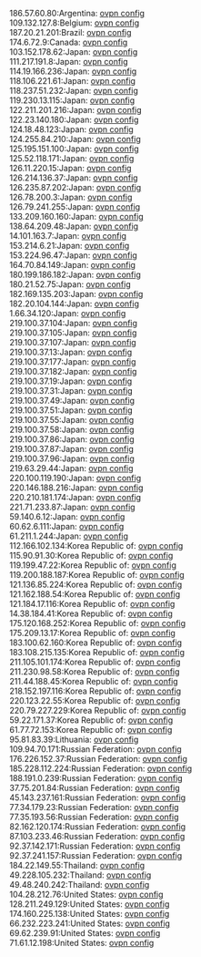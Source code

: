 186.57.60.80:Argentina: [ovpn config](vpn/186_57_60_80.ovpn)  
109.132.127.8:Belgium: [ovpn config](vpn/109_132_127_8.ovpn)  
187.20.21.201:Brazil: [ovpn config](vpn/187_20_21_201.ovpn)  
174.6.72.9:Canada: [ovpn config](vpn/174_6_72_9.ovpn)  
103.152.178.62:Japan: [ovpn config](vpn/103_152_178_62.ovpn)  
111.217.191.8:Japan: [ovpn config](vpn/111_217_191_8.ovpn)  
114.19.166.236:Japan: [ovpn config](vpn/114_19_166_236.ovpn)  
118.106.221.61:Japan: [ovpn config](vpn/118_106_221_61.ovpn)  
118.237.51.232:Japan: [ovpn config](vpn/118_237_51_232.ovpn)  
119.230.13.115:Japan: [ovpn config](vpn/119_230_13_115.ovpn)  
122.211.201.216:Japan: [ovpn config](vpn/122_211_201_216.ovpn)  
122.23.140.180:Japan: [ovpn config](vpn/122_23_140_180.ovpn)  
124.18.48.123:Japan: [ovpn config](vpn/124_18_48_123.ovpn)  
124.255.84.210:Japan: [ovpn config](vpn/124_255_84_210.ovpn)  
125.195.151.100:Japan: [ovpn config](vpn/125_195_151_100.ovpn)  
125.52.118.171:Japan: [ovpn config](vpn/125_52_118_171.ovpn)  
126.11.220.15:Japan: [ovpn config](vpn/126_11_220_15.ovpn)  
126.214.136.37:Japan: [ovpn config](vpn/126_214_136_37.ovpn)  
126.235.87.202:Japan: [ovpn config](vpn/126_235_87_202.ovpn)  
126.78.200.3:Japan: [ovpn config](vpn/126_78_200_3.ovpn)  
126.79.241.255:Japan: [ovpn config](vpn/126_79_241_255.ovpn)  
133.209.160.160:Japan: [ovpn config](vpn/133_209_160_160.ovpn)  
138.64.209.48:Japan: [ovpn config](vpn/138_64_209_48.ovpn)  
14.101.163.7:Japan: [ovpn config](vpn/14_101_163_7.ovpn)  
153.214.6.21:Japan: [ovpn config](vpn/153_214_6_21.ovpn)  
153.224.96.47:Japan: [ovpn config](vpn/153_224_96_47.ovpn)  
164.70.84.149:Japan: [ovpn config](vpn/164_70_84_149.ovpn)  
180.199.186.182:Japan: [ovpn config](vpn/180_199_186_182.ovpn)  
180.21.52.75:Japan: [ovpn config](vpn/180_21_52_75.ovpn)  
182.169.135.203:Japan: [ovpn config](vpn/182_169_135_203.ovpn)  
182.20.104.144:Japan: [ovpn config](vpn/182_20_104_144.ovpn)  
1.66.34.120:Japan: [ovpn config](vpn/1_66_34_120.ovpn)  
219.100.37.104:Japan: [ovpn config](vpn/219_100_37_104.ovpn)  
219.100.37.105:Japan: [ovpn config](vpn/219_100_37_105.ovpn)  
219.100.37.107:Japan: [ovpn config](vpn/219_100_37_107.ovpn)  
219.100.37.13:Japan: [ovpn config](vpn/219_100_37_13.ovpn)  
219.100.37.177:Japan: [ovpn config](vpn/219_100_37_177.ovpn)  
219.100.37.182:Japan: [ovpn config](vpn/219_100_37_182.ovpn)  
219.100.37.19:Japan: [ovpn config](vpn/219_100_37_19.ovpn)  
219.100.37.31:Japan: [ovpn config](vpn/219_100_37_31.ovpn)  
219.100.37.49:Japan: [ovpn config](vpn/219_100_37_49.ovpn)  
219.100.37.51:Japan: [ovpn config](vpn/219_100_37_51.ovpn)  
219.100.37.55:Japan: [ovpn config](vpn/219_100_37_55.ovpn)  
219.100.37.58:Japan: [ovpn config](vpn/219_100_37_58.ovpn)  
219.100.37.86:Japan: [ovpn config](vpn/219_100_37_86.ovpn)  
219.100.37.87:Japan: [ovpn config](vpn/219_100_37_87.ovpn)  
219.100.37.96:Japan: [ovpn config](vpn/219_100_37_96.ovpn)  
219.63.29.44:Japan: [ovpn config](vpn/219_63_29_44.ovpn)  
220.100.119.190:Japan: [ovpn config](vpn/220_100_119_190.ovpn)  
220.146.188.216:Japan: [ovpn config](vpn/220_146_188_216.ovpn)  
220.210.181.174:Japan: [ovpn config](vpn/220_210_181_174.ovpn)  
221.71.233.87:Japan: [ovpn config](vpn/221_71_233_87.ovpn)  
59.140.6.12:Japan: [ovpn config](vpn/59_140_6_12.ovpn)  
60.62.6.111:Japan: [ovpn config](vpn/60_62_6_111.ovpn)  
61.211.1.244:Japan: [ovpn config](vpn/61_211_1_244.ovpn)  
112.166.102.134:Korea Republic of: [ovpn config](vpn/112_166_102_134.ovpn)  
115.90.91.30:Korea Republic of: [ovpn config](vpn/115_90_91_30.ovpn)  
119.199.47.22:Korea Republic of: [ovpn config](vpn/119_199_47_22.ovpn)  
119.200.188.187:Korea Republic of: [ovpn config](vpn/119_200_188_187.ovpn)  
121.136.85.224:Korea Republic of: [ovpn config](vpn/121_136_85_224.ovpn)  
121.162.188.54:Korea Republic of: [ovpn config](vpn/121_162_188_54.ovpn)  
121.184.17.116:Korea Republic of: [ovpn config](vpn/121_184_17_116.ovpn)  
14.38.184.41:Korea Republic of: [ovpn config](vpn/14_38_184_41.ovpn)  
175.120.168.252:Korea Republic of: [ovpn config](vpn/175_120_168_252.ovpn)  
175.209.13.17:Korea Republic of: [ovpn config](vpn/175_209_13_17.ovpn)  
183.100.62.160:Korea Republic of: [ovpn config](vpn/183_100_62_160.ovpn)  
183.108.215.135:Korea Republic of: [ovpn config](vpn/183_108_215_135.ovpn)  
211.105.101.174:Korea Republic of: [ovpn config](vpn/211_105_101_174.ovpn)  
211.230.98.58:Korea Republic of: [ovpn config](vpn/211_230_98_58.ovpn)  
211.44.188.45:Korea Republic of: [ovpn config](vpn/211_44_188_45.ovpn)  
218.152.197.116:Korea Republic of: [ovpn config](vpn/218_152_197_116.ovpn)  
220.123.22.55:Korea Republic of: [ovpn config](vpn/220_123_22_55.ovpn)  
220.79.227.229:Korea Republic of: [ovpn config](vpn/220_79_227_229.ovpn)  
59.22.171.37:Korea Republic of: [ovpn config](vpn/59_22_171_37.ovpn)  
61.77.72.153:Korea Republic of: [ovpn config](vpn/61_77_72_153.ovpn)  
95.81.83.39:Lithuania: [ovpn config](vpn/95_81_83_39.ovpn)  
109.94.70.171:Russian Federation: [ovpn config](vpn/109_94_70_171.ovpn)  
176.226.152.37:Russian Federation: [ovpn config](vpn/176_226_152_37.ovpn)  
185.228.112.224:Russian Federation: [ovpn config](vpn/185_228_112_224.ovpn)  
188.191.0.239:Russian Federation: [ovpn config](vpn/188_191_0_239.ovpn)  
37.75.201.84:Russian Federation: [ovpn config](vpn/37_75_201_84.ovpn)  
45.143.237.161:Russian Federation: [ovpn config](vpn/45_143_237_161.ovpn)  
77.34.179.23:Russian Federation: [ovpn config](vpn/77_34_179_23.ovpn)  
77.35.193.56:Russian Federation: [ovpn config](vpn/77_35_193_56.ovpn)  
82.162.120.174:Russian Federation: [ovpn config](vpn/82_162_120_174.ovpn)  
87.103.233.46:Russian Federation: [ovpn config](vpn/87_103_233_46.ovpn)  
92.37.142.171:Russian Federation: [ovpn config](vpn/92_37_142_171.ovpn)  
92.37.241.157:Russian Federation: [ovpn config](vpn/92_37_241_157.ovpn)  
184.22.149.55:Thailand: [ovpn config](vpn/184_22_149_55.ovpn)  
49.228.105.232:Thailand: [ovpn config](vpn/49_228_105_232.ovpn)  
49.48.240.242:Thailand: [ovpn config](vpn/49_48_240_242.ovpn)  
104.28.212.76:United States: [ovpn config](vpn/104_28_212_76.ovpn)  
128.211.249.129:United States: [ovpn config](vpn/128_211_249_129.ovpn)  
174.160.225.138:United States: [ovpn config](vpn/174_160_225_138.ovpn)  
66.232.223.241:United States: [ovpn config](vpn/66_232_223_241.ovpn)  
69.62.239.91:United States: [ovpn config](vpn/69_62_239_91.ovpn)  
71.61.12.198:United States: [ovpn config](vpn/71_61_12_198.ovpn)  
